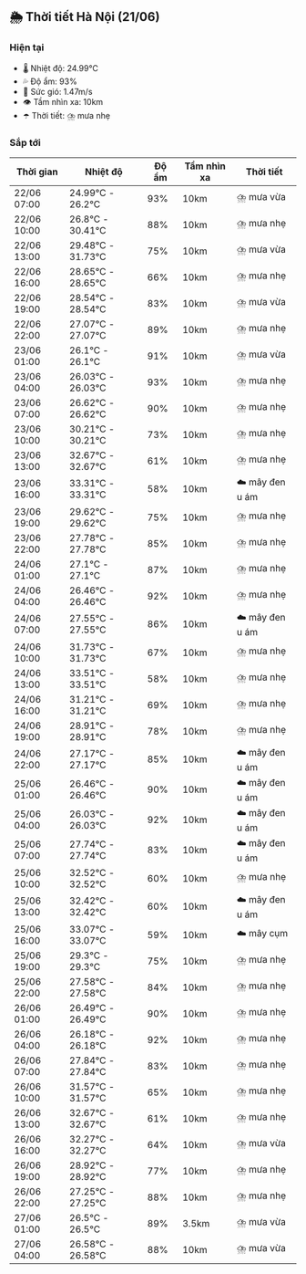 ## 🌦️ Thời tiết Hà Nội (21/06)

### Hiện tại

- 🌡️ Nhiệt độ: 24.99℃
- 💦 Độ ẩm: 93%
- 💨 Sức gió: 1.47m/s
- 👁️ Tầm nhìn xa: 10km
- ☂️ Thời tiết: ⛈️ mưa nhẹ

### Sắp tới

| Thời gian | Nhiệt độ | Độ ẩm | Tầm nhìn xa | Thời tiết |
| --- | --- | --- | --- | --- |
| 22/06 07:00 | 24.99℃ - 26.2℃ | 93% | 10km | ⛈️ mưa vừa |
| 22/06 10:00 | 26.8℃ - 30.41℃ | 88% | 10km | ⛈️ mưa nhẹ |
| 22/06 13:00 | 29.48℃ - 31.73℃ | 75% | 10km | ⛈️ mưa vừa |
| 22/06 16:00 | 28.65℃ - 28.65℃ | 66% | 10km | ⛈️ mưa nhẹ |
| 22/06 19:00 | 28.54℃ - 28.54℃ | 83% | 10km | ⛈️ mưa vừa |
| 22/06 22:00 | 27.07℃ - 27.07℃ | 89% | 10km | ⛈️ mưa nhẹ |
| 23/06 01:00 | 26.1℃ - 26.1℃ | 91% | 10km | ⛈️ mưa vừa |
| 23/06 04:00 | 26.03℃ - 26.03℃ | 93% | 10km | ⛈️ mưa nhẹ |
| 23/06 07:00 | 26.62℃ - 26.62℃ | 90% | 10km | ⛈️ mưa nhẹ |
| 23/06 10:00 | 30.21℃ - 30.21℃ | 73% | 10km | ⛈️ mưa nhẹ |
| 23/06 13:00 | 32.67℃ - 32.67℃ | 61% | 10km | ⛈️ mưa nhẹ |
| 23/06 16:00 | 33.31℃ - 33.31℃ | 58% | 10km | ☁️ mây đen u ám |
| 23/06 19:00 | 29.62℃ - 29.62℃ | 75% | 10km | ⛈️ mưa nhẹ |
| 23/06 22:00 | 27.78℃ - 27.78℃ | 85% | 10km | ⛈️ mưa nhẹ |
| 24/06 01:00 | 27.1℃ - 27.1℃ | 87% | 10km | ⛈️ mưa nhẹ |
| 24/06 04:00 | 26.46℃ - 26.46℃ | 92% | 10km | ⛈️ mưa nhẹ |
| 24/06 07:00 | 27.55℃ - 27.55℃ | 86% | 10km | ☁️ mây đen u ám |
| 24/06 10:00 | 31.73℃ - 31.73℃ | 67% | 10km | ⛈️ mưa nhẹ |
| 24/06 13:00 | 33.51℃ - 33.51℃ | 58% | 10km | ⛈️ mưa nhẹ |
| 24/06 16:00 | 31.21℃ - 31.21℃ | 69% | 10km | ⛈️ mưa nhẹ |
| 24/06 19:00 | 28.91℃ - 28.91℃ | 78% | 10km | ⛈️ mưa nhẹ |
| 24/06 22:00 | 27.17℃ - 27.17℃ | 85% | 10km | ☁️ mây đen u ám |
| 25/06 01:00 | 26.46℃ - 26.46℃ | 90% | 10km | ☁️ mây đen u ám |
| 25/06 04:00 | 26.03℃ - 26.03℃ | 92% | 10km | ☁️ mây đen u ám |
| 25/06 07:00 | 27.74℃ - 27.74℃ | 83% | 10km | ☁️ mây đen u ám |
| 25/06 10:00 | 32.52℃ - 32.52℃ | 60% | 10km | ⛈️ mưa nhẹ |
| 25/06 13:00 | 32.42℃ - 32.42℃ | 60% | 10km | ☁️ mây đen u ám |
| 25/06 16:00 | 33.07℃ - 33.07℃ | 59% | 10km | ☁️ mây cụm |
| 25/06 19:00 | 29.3℃ - 29.3℃ | 75% | 10km | ⛈️ mưa nhẹ |
| 25/06 22:00 | 27.58℃ - 27.58℃ | 84% | 10km | ⛈️ mưa nhẹ |
| 26/06 01:00 | 26.49℃ - 26.49℃ | 90% | 10km | ⛈️ mưa nhẹ |
| 26/06 04:00 | 26.18℃ - 26.18℃ | 92% | 10km | ⛈️ mưa nhẹ |
| 26/06 07:00 | 27.84℃ - 27.84℃ | 83% | 10km | ⛈️ mưa nhẹ |
| 26/06 10:00 | 31.57℃ - 31.57℃ | 65% | 10km | ⛈️ mưa nhẹ |
| 26/06 13:00 | 32.67℃ - 32.67℃ | 61% | 10km | ⛈️ mưa nhẹ |
| 26/06 16:00 | 32.27℃ - 32.27℃ | 64% | 10km | ⛈️ mưa vừa |
| 26/06 19:00 | 28.92℃ - 28.92℃ | 77% | 10km | ⛈️ mưa nhẹ |
| 26/06 22:00 | 27.25℃ - 27.25℃ | 88% | 10km | ⛈️ mưa nhẹ |
| 27/06 01:00 | 26.5℃ - 26.5℃ | 89% | 3.5km | ⛈️ mưa vừa |
| 27/06 04:00 | 26.58℃ - 26.58℃ | 88% | 10km | ⛈️ mưa vừa |
